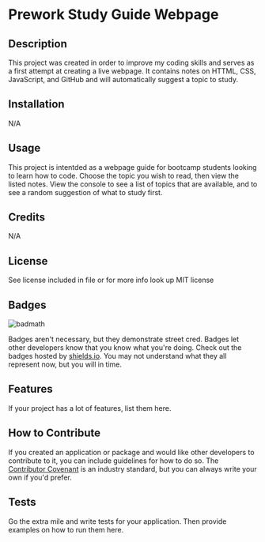 # Prework Study Guide Webpage

## Description

This project was created in order to improve my coding skills and serves as a first attempt at creating a live webpage. It contains notes on HTTML, CSS, JavaScript, and GitHub and will automatically suggest a topic to study. 

## Installation

N/A

## Usage

This project is intentded as a webpage guide for bootcamp students looking to learn how to code. Choose the topic you wish to read, then view the listed notes. View the console to see a list of topics that are available, and to see a random suggestion of what to study first.

## Credits

N/A

## License

See license included in file or for more info look up MIT license

## Badges

![badmath](https://img.shields.io/github/languages/top/nielsenjared/badmath)

Badges aren't necessary, but they demonstrate street cred. Badges let other developers know that you know what you're doing. Check out the badges hosted by [shields.io](https://shields.io/). You may not understand what they all represent now, but you will in time.

## Features

If your project has a lot of features, list them here.

## How to Contribute

If you created an application or package and would like other developers to contribute to it, you can include guidelines for how to do so. The [Contributor Covenant](https://www.contributor-covenant.org/) is an industry standard, but you can always write your own if you'd prefer.

## Tests

Go the extra mile and write tests for your application. Then provide examples on how to run them here.